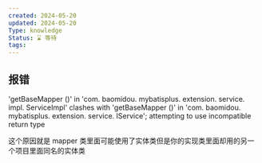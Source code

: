```yaml
---
created: 2024-05-20
updated: 2024-05-20
Type: knowledge
Status: ⌛️ 等待
tags:
---
```

##  报错
'getBaseMapper ()' in 'com. baomidou. mybatisplus. extension. service. impl. ServiceImpl' clashes with 'getBaseMapper ()' in 'com. baomidou. mybatisplus. extension. service. IService'; attempting to use incompatible return type

这个原因就是 mapper 类里面可能使用了实体类但是你的实现类里面却用的另一个项目里面同名的实体类

